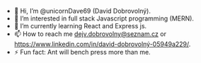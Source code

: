 - 👋 Hi, I’m @unicornDave69 (David Dobrovolný).
- 👀 I’m interested in full stack Javascript programming (MERN).
- 🌱 I’m currently learning React and Express js.
- 📫 How to reach me dejv.dobrovolny@seznam.cz or https://www.linkedin.com/in/david-dobrovolný-05949a229/.
- ⚡ Fun fact: Ant will bench press more than me.

<!---
unicornDave69/unicornDave69 is a ✨ special ✨ repository because its `README.md` (this file) appears on your GitHub profile.
You can click the Preview link to take a look at your changes.
--->
